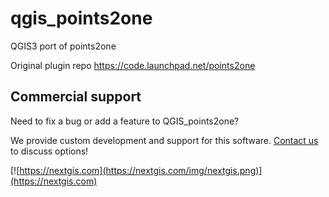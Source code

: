 # qgis_points2one
QGIS3 port of points2one

Original plugin repo
https://code.launchpad.net/points2one

Commercial support
----------
Need to fix a bug or add a feature to QGIS_points2one? 

We provide custom development and support for this software. [Contact us](https://nextgis.com/contact/) to discuss options!

[![https://nextgis.com](https://nextgis.com/img/nextgis.png)](https://nextgis.com)
